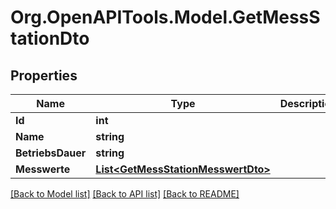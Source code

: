 # Org.OpenAPITools.Model.GetMessStationDto

## Properties

Name | Type | Description | Notes
------------ | ------------- | ------------- | -------------
**Id** | **int** |  | [optional] 
**Name** | **string** |  | [optional] 
**BetriebsDauer** | **string** |  | [optional] 
**Messwerte** | [**List&lt;GetMessStationMesswertDto&gt;**](GetMessStationMesswertDto.md) |  | [optional] 

[[Back to Model list]](../README.md#documentation-for-models) [[Back to API list]](../README.md#documentation-for-api-endpoints) [[Back to README]](../README.md)

